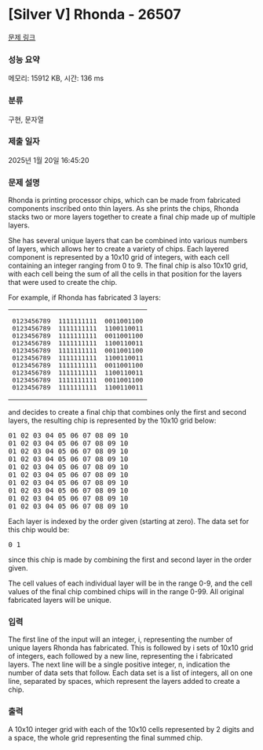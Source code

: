 # [Silver V] Rhonda - 26507 

[문제 링크](https://www.acmicpc.net/problem/26507) 

### 성능 요약

메모리: 15912 KB, 시간: 136 ms

### 분류

구현, 문자열

### 제출 일자

2025년 1월 20일 16:45:20

### 문제 설명

<p>Rhonda is printing processor chips, which can be made from fabricated components inscribed onto thin layers. As she prints the chips, Rhonda stacks two or more layers together to create a final chip made up of multiple layers.</p>

<p>She has several unique layers that can be combined into various numbers of layers, which allows her to create a variety of chips. Each layered component is represented by a 10x10 grid of integers, with each cell containing an integer ranging from 0 to 9. The final chip is also 10x10 grid, with each cell being the sum of all the cells in that position for the layers that were used to create the chip.</p>

<p>For example, if Rhonda has fabricated 3 layers:</p>

<table class="table table-bordered td-center">
	<tbody>
		<tr>
			<td>
			<pre>0123456789
0123456789
0123456789
0123456789
0123456789
0123456789
0123456789
0123456789
0123456789
0123456789
</pre>
			</td>
			<td>
			<pre>1111111111
1111111111
1111111111
1111111111
1111111111
1111111111
1111111111
1111111111
1111111111
1111111111
</pre>
			</td>
			<td>
			<pre>0011001100
1100110011
0011001100
1100110011
0011001100
1100110011
0011001100
1100110011
0011001100
1100110011
</pre>
			</td>
		</tr>
	</tbody>
</table>

<p>and decides to create a final chip that combines only the first and second layers, the resulting chip is represented by the 10x10 grid below:</p>

<pre>01 02 03 04 05 06 07 08 09 10
01 02 03 04 05 06 07 08 09 10
01 02 03 04 05 06 07 08 09 10
01 02 03 04 05 06 07 08 09 10
01 02 03 04 05 06 07 08 09 10
01 02 03 04 05 06 07 08 09 10
01 02 03 04 05 06 07 08 09 10
01 02 03 04 05 06 07 08 09 10
01 02 03 04 05 06 07 08 09 10
01 02 03 04 05 06 07 08 09 10</pre>

<p>Each layer is indexed by the order given (starting at zero). The data set for this chip would be:</p>

<pre>0 1</pre>

<p>since this chip is made by combining the first and second layer in the order given.</p>

<p>The cell values of each individual layer will be in the range 0-9, and the cell values of the final chip combined chips will in the range 0-99. All original fabricated layers will be unique.</p>

### 입력 

 <p>The first line of the input will an integer, i, representing the number of unique layers Rhonda has fabricated. This is followed by i sets of 10x10 grid of integers, each followed by a new line, representing the i fabricated layers. The next line will be a single positive integer, n, indication the number of data sets that follow. Each data set is a list of integers, all on one line, separated by spaces, which represent the layers added to create a chip.</p>

### 출력 

 <p>A 10x10 integer grid with each of the 10x10 cells represented by 2 digits and a space, the whole grid representing the final summed chip.</p>

